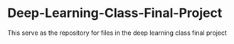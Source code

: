 # Deep-Learning-Class-Final-Project
This serve as the repository for files in the deep learning class final project
